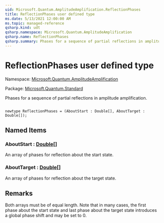```yaml
---
uid: Microsoft.Quantum.AmplitudeAmplification.ReflectionPhases
title: ReflectionPhases user defined type
ms.date: 5/13/2021 12:00:00 AM
ms.topic: managed-reference
qsharp.kind: udt
qsharp.namespace: Microsoft.Quantum.AmplitudeAmplification
qsharp.name: ReflectionPhases
qsharp.summary: Phases for a sequence of partial reflections in amplitude amplification.
---
```


# ReflectionPhases user defined type

Namespace: [Microsoft.Quantum.AmplitudeAmplification](xref:Microsoft.Quantum.AmplitudeAmplification)

Package: [Microsoft.Quantum.Standard](https://nuget.org/packages/Microsoft.Quantum.Standard)


Phases for a sequence of partial reflections in amplitude amplification.

```qsharp

newtype ReflectionPhases = (AboutStart : Double[], AboutTarget : Double[]);
```



## Named Items

### AboutStart : [Double](xref:microsoft.quantum.qsharp.valueliterals#double-literals)[]

An array of phases for reflection about thestart state.
### AboutTarget : [Double](xref:microsoft.quantum.qsharp.valueliterals#double-literals)[]

An array of phases for reflectionabout the target state.

## Remarks

Both arrays must be of equal length. Note that in many cases, the first phase about the start state and last phase about the target state introduces a global phase shift and may be set to $0$.